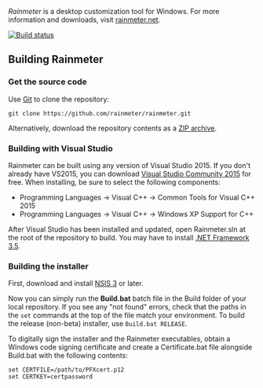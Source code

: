 *Rainmeter* is a desktop customization tool for Windows. For more information and downloads, visit [rainmeter.net](http://rainmeter.net/).

[![Build status](https://ci.appveyor.com/api/projects/status/a84xw4jrf7jh6lwk?svg=true)](https://ci.appveyor.com/project/rainmeterteam/rainmeter)


## Building Rainmeter

### Get the source code

Use <a href="http://git-scm.com">Git</a> to clone the repository:

    git clone https://github.com/rainmeter/rainmeter.git

Alternatively, download the repository contents as a [ZIP archive](https://github.com/rainmeter/rainmeter/archive/master.zip).


### Building with Visual Studio

Rainmeter can be built using any version of Visual Studio 2015. If you don't already have VS2015, you can download [Visual Studio Community 2015](https://www.visualstudio.com/en-us/downloads/download-visual-studio-vs.aspx) for free. When installing, be sure to select the following components:

* Programming Languages -> Visual C++ -> Common Tools for Visual C++ 2015
* Programming Languages -> Visual C++ -> Windows XP Support for C++

After Visual Studio has been installed and updated, open Rainmeter.sln at the root of the repository to build. You may have to install [.NET Framework 3.5](http://www.microsoft.com/en-us/download/details.aspx?id=21).


### Building the installer

First, download and install [NSIS 3](http://nsis.sourceforge.net) or later.

Now you can simply run the <b>Build.bat</b> batch file in the Build folder of your local repository. If you see any "not found" errors, check that the paths in the `set` commands at the top of the file match your environment. To build the release (non-beta) installer, use `Build.bat RELEASE`.

To digitally sign the installer and the Rainmeter executables, obtain a Windows code signing certificate and create a Certificate.bat file alongside Build.bat with the following contents:

    set CERTFILE=/path/to/PFXcert.p12
    set CERTKEY=certpassword
